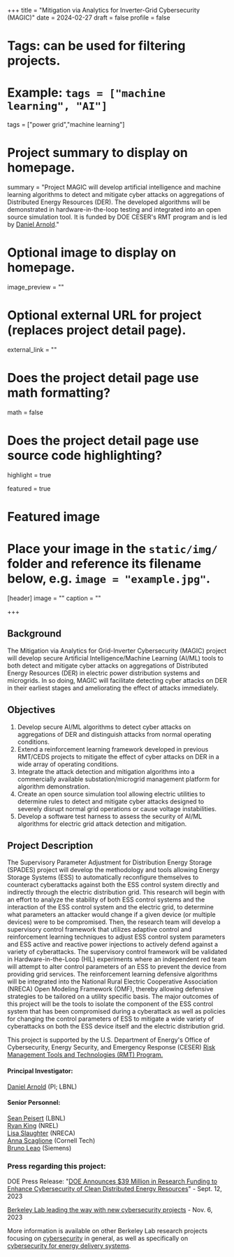 +++
title = "Mitigation via Analytics for Inverter-Grid Cybersecurity (MAGIC)"
date = 2024-02-27
draft = false
profile = false

# Tags: can be used for filtering projects.
# Example: `tags = ["machine learning", "AI"]`
tags = ["power grid","machine learning"]


# Project summary to display on homepage.
summary = "Project MAGIC will develop artificial intelligence and machine learning algorithms to detect and mitigate cyber attacks on aggregations of Distributed Energy Resources (DER).  The developed algorithms will be demonstrated in hardware-in-the-loop testing and integrated into an open source simulation tool.  It is funded by DOE CESER's RMT program and is led by [Daniel Arnold](https://eta.lbl.gov/people/daniel-arnold)."


# Optional image to display on homepage.
image_preview = ""

# Optional external URL for project (replaces project detail page).
external_link = ""

# Does the project detail page use math formatting?
math = false

# Does the project detail page use source code highlighting?
highlight = true

featured = true

# Featured image
# Place your image in the `static/img/` folder and reference its filename below, e.g. `image = "example.jpg"`.
[header]
image = ""
caption = ""


+++


## Background

The Mitigation via Analytics for Grid-Inverter Cybersecurity (MAGIC) project will develop secure Artificial Intelligence/Machine Learning (AI/ML) tools to both detect and mitigate cyber attacks on aggregations of Distributed Energy Resources (DER) in electric power distribution systems and microgrids. In so doing, MAGIC will facilitate detecting cyber attacks on DER in their earliest stages and ameliorating the effect of attacks immediately. 


## Objectives

1. Develop secure AI/ML algorithms to detect cyber attacks on aggregations of DER and distinguish attacks from normal operating conditions.
2. Extend a reinforcement learning framework developed in previous RMT/CEDS projects to mitigate the effect of cyber attacks on DER in a wide array of operating conditions.
3. Integrate the attack detection and mitigation algorithms into a commercially available substation/microgrid management platform for algorithm demonstration.
4. Create an open source simulation tool allowing electric utilities to determine rules to detect and mitigate cyber attacks designed to severely disrupt normal grid operations or cause voltage instabilities.
5. Develop a software test harness to assess the security of AI/ML algorithms for electric grid attack detection and mitigation.


## Project Description

The Supervisory Parameter Adjustment for Distribution Energy Storage (SPADES) project will develop the methodology and tools allowing Energy Storage Systems (ESS) to automatically reconfigure themselves to counteract cyberattacks against both the ESS control system directly and indirectly through the electric distribution grid. This research will begin with an effort to analyze the stability of both ESS control systems and the interaction of the ESS control system and the electric grid, to determine what parameters an attacker would change if a given device (or multiple devices) were to be compromised.  Then, the research team will develop a supervisory control framework that utilizes adaptive control and reinforcement learning techniques to adjust ESS control system parameters and ESS active and reactive power injections to actively defend against a variety of cyberattacks.  The supervisory control framework will be validated in Hardware-in-the-Loop (HIL) experiments where an independent red team will attempt to alter control parameters of an ESS to prevent the device from providing grid services.  The reinforcement learning defensive algorithms will be integrated into the National Rural Electric Cooperative Association (NRECA) Open Modeling Framework (OMF), thereby allowing defensive strategies to be tailored on a utility specific basis.  The major outcomes of this project will be the tools to isolate the component of the ESS control system that has been compromised during a cyberattack as well as policies for changing the control parameters of ESS to mitigate a wide variety of cyberattacks on both the ESS device itself and the electric distribution grid.


This project is supported by the U.S. Department of Energy's Office of Cybersecurity, Energy Security, and Emergency Response (CESER) [Risk Management Tools and Technologies (RMT) Program.](https://www.energy.gov/ceser/risk-management-tools-and-technologies-rmt-fact-sheets)



#### Principal Investigator:

[Daniel Arnold](https://eta.lbl.gov/people/daniel-arnold) (PI; LBNL)


#### Senior Personnel:

[Sean Peisert](https://www.cs.ucdavis.edu/~peisert/) (LBNL) \
[Ryan King](https://www.nrel.gov/research/staff/ryan-king.html) (NREL) \
[Lisa Slaughter](https://www.linkedin.com/in/lmslaughter/) (NRECA) \
[Anna Scaglione](https://sinelab.tech.cornell.edu/anna-scaglione/) (Cornell Tech) \
[Bruno Leao](https://www.linkedin.com/in/brunoleao/) (Siemens)

### Press regarding this project:

DOE Press Release: "[DOE Announces $39 Million in Research Funding to Enhance Cybersecurity of Clean Distributed Energy Resources](https://www.energy.gov/ceser/articles/doe-announces-39-million-research-funding-enhance-cybersecurity-clean-distributed)" - Sept. 12, 2023

[Berkeley Lab leading the way with new cybersecurity projects](https://crd.lbl.gov/news-and-publications/news/2023/berkeley-lab-leading-the-way-with-new-cybersecurity-projects/) - Nov. 6, 2023


More information is available on other Berkeley Lab research projects focusing on [cybersecurity](/projects/) in general, as well as specifically on [cybersecurity for energy delivery systems](/research/ceds/).

